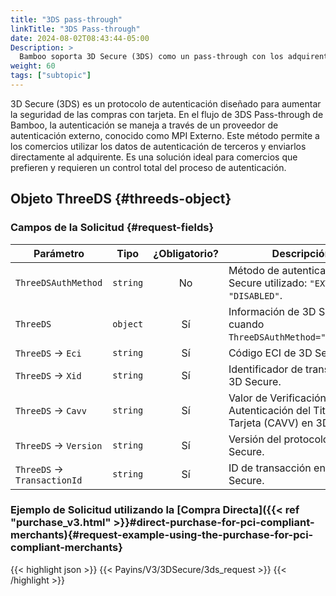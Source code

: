 ```yaml
---
title: "3DS pass-through"
linkTitle: "3DS Pass-through"
date: 2024-08-02T08:43:44-05:00
Description: >
  Bamboo soporta 3D Secure (3DS) como un pass-through con los adquirentes en Latinoamérica enviando le resultado de la autenticación del titular de la tarjeta al completar el pago.
weight: 60
tags: ["subtopic"]
---
```


3D Secure (3DS) es un protocolo de autenticación diseñado para aumentar la seguridad de las compras con tarjeta. En el flujo de 3DS Pass-through de Bamboo, la autenticación se maneja a través de un proveedor de autenticación externo, conocido como MPI Externo. Este método permite a los comercios utilizar los datos de autenticación de terceros y enviarlos directamente al adquirente. Es una solución ideal para comercios que prefieren y requieren un control total del proceso de autenticación.

## Objeto ThreeDS {#threeds-object}
### Campos de la Solicitud {#request-fields}

| Parámetro | Tipo | ¿Obligatorio? | Descripción |
|-----------|------|:-------------:|-------------|
| `ThreeDSAuthMethod` | `string` | No | Método de autenticación 3D Secure utilizado: `"EXTERNAL"` o `"DISABLED"`. |
| `ThreeDS` | `object` | Sí | Información de 3D Secure cuando `ThreeDSAuthMethod="EXTERNAL"`. |
| `ThreeDS` → `Eci` | `string` | Sí | Código ECI de 3D Secure. |
| `ThreeDS` → `Xid` | `string` | Sí | Identificador de transacción 3D Secure. |
| `ThreeDS` → `Cavv` | `string` | Sí | Valor de Verificación de Autenticación del Titular de la Tarjeta (CAVV) en 3D Secure. |
| `ThreeDS` → `Version` | `string` | Sí | Versión del protocolo 3D Secure. |
| `ThreeDS` → `TransactionId` | `string` | Sí | ID de transacción en 3D Secure. |

### Ejemplo de Solicitud utilizando la [Compra Directa]({{< ref "purchase_v3.html" >}}#direct-purchase-for-pci-compliant-merchants){#request-example-using-the-purchase-for-pci-compliant-merchants}

{{< highlight json >}}
{{< Payins/V3/3DSecure/3ds_request >}}
{{< /highlight >}}


